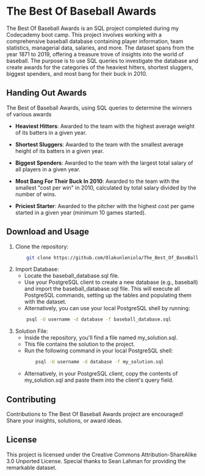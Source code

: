 # The Best Of Baseball Awards
The Best Of Baseball Awards is an SQL project completed during my Codecademy boot camp. This project involves working with a comprehensive baseball database containing player information, team statistics, managerial data, salaries, and more. The dataset spans from the year 1871 to 2019, offering a treasure trove of insights into the world of baseball. The purpose is to use SQL queries to investigate the database and create awards for the categories of the heaviest hitters, shortest sluggers, biggest spenders, and most bang for their buck in 2010.

## Handing Out Awards
The Best of Baseball Awards, using SQL queries to determine the winners of various awards

+ **Heaviest Hitters**: Awarded to the team with the highest average weight of its batters in a given year.
- **Shortest Sluggers**: Awarded to the team with the smallest average height of its batters in a given year.
+ **Biggest Spenders**: Awarded to the team with the largest total salary of all players in a given year.
- **Most Bang For Their Buck In 2010**: Awarded to the team with the smallest "cost per win" in 2010, calculated by total salary divided by the number of wins.
+ **Priciest Starter**: Awarded to the pitcher with the highest cost per game started in a given year (minimum 10 games started).

## Download and Usage
1.  Clone the repository:
    ```bash
        git clone https://github.com/Olakunleniola/The_Best_Of_BaseBall_Awardss.git
    ```
2. Import Database:
    + Locate the baseball_database.sql file.
    - Use your PostgreSQL client to create a new database (e.g., baseball) and import the baseball_database.sql file. This will execute all PostgreSQL commands, setting up the tables and populating them with the dataset.
    + Alternatively, you can use your local PostgreSQL shell by running:
    ```bash
        psql -U username -d database -f baseball_database.sql
    ```
3. Solution File:
    + Inside the repository, you'll find a file named my_solution.sql.
    - This file contains the solution to the project.
    +  Run the following command in your local PostgreSQL shell:
        ```bash
            psql -U username -d database -f my_solution.sql
        ```
    - Alternatively, in your PostgreSQL client, copy the contents of my_solution.sql and paste them into the client's query field.

## Contributing
Contributions to The Best Of Baseball Awards project are encouraged! Share your insights, solutions, or award ideas.

## License
This project is licensed under the Creative Commons Attribution-ShareAlike 3.0 Unported License. Special thanks to Sean Lahman for providing the remarkable dataset.
